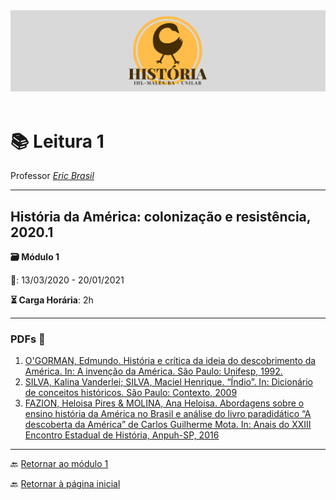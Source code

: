 <div align="center"><img src="banner1.png" alt="Logo História" title="Logotipo do Curso de História, BA, UNILAB"/></div>

<br>

# 📚 Leitura 1

Professor [_Eric Brasil_](https://ericbrasiln.github.io)

---

## História da América: colonização e resistência, 2020.1

**🗃️ Módulo 1**

**📅️**: 13/03/2020 - 20/01/2021

**⏳️ Carga Horária**: 2h

---

### PDFs 📎️

1. [O'GORMAN, Edmundo. História e crítica da ideia do descobrimento da América. In: A invenção da América. São Paulo: Unifesp, 1992.](../textos/mod_1/OGORMAN.pdf)
2. [SILVA, Kalina Vanderlei; SILVA, Maciel Henrique. “Índio”. In: Dicionário de conceitos históricos. São Paulo: Contexto, 2009](../textos/mod_1/SILVA_SILVA.pdf)
3. [FAZION, Heloisa Pires & MOLINA, Ana Heloisa. Abordagens sobre o ensino história da América no Brasil e análise do livro paradidático “A descoberta da América” de Carlos Guilherme Mota. In: Anais do XXIII Encontro Estadual de História, Anpuh-SP, 2016](../textos/mod_1/FAZION_MOLINA.pdf)

---
🔙️ [Retornar ao módulo 1](../modulo1/m1.md)

🔙️ [Retornar à página inicial](http://ericbrasil.github.io/cclhm0057_ihl)
